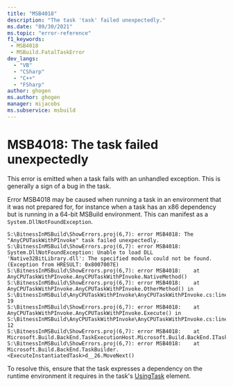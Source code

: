 ```yaml
---
title: "MSB4018"
description: "The task 'task' failed unexpectedly."
ms.date: "09/30/2021"
ms.topic: "error-reference"
f1_keywords:
 - MSB4018
 - MSBuild.FatalTaskError
dev_langs:
  - "VB"
  - "CSharp"
  - "C++"
  - "FSharp"
author: ghogen
ms.author: ghogen
manager: mijacobs
ms.subservice: msbuild
---
```

# MSB4018: The task failed unexpectedly

This error is emitted when a task fails with an unhandled exception. This is generally a sign of a bug in the task.

Error MSB4018 may be caused when running a task in an environment that it was not prepared for, for instance when a task has an x86 dependency but is running in a 64-bit MSBuild environment. This can manifest as a `System.DllNotFoundException`.

```text
S:\BitnessInMSBuild\ShowErrors.proj(6,7): error MSB4018: The "AnyCPUTaskWithPInvoke" task failed unexpectedly.
S:\BitnessInMSBuild\ShowErrors.proj(6,7): error MSB4018: System.DllNotFoundException: Unable to load DLL 'Native32BitLibrary.dll': The specified module could not be found. (Exception from HRESULT: 0x8007007E)
S:\BitnessInMSBuild\ShowErrors.proj(6,7): error MSB4018:    at AnyCPUTaskWithPInvoke.AnyCPUTaskWithPInvoke.NativeMethod()
S:\BitnessInMSBuild\ShowErrors.proj(6,7): error MSB4018:    at AnyCPUTaskWithPInvoke.AnyCPUTaskWithPInvoke.OtherMethod() in S:\BitnessInMSBuild\AnyCPUTaskWithPInvoke\AnyCPUTaskWithPInvoke.cs:line 19
S:\BitnessInMSBuild\ShowErrors.proj(6,7): error MSB4018:    at AnyCPUTaskWithPInvoke.AnyCPUTaskWithPInvoke.Execute() in S:\BitnessInMSBuild\AnyCPUTaskWithPInvoke\AnyCPUTaskWithPInvoke.cs:line 12
S:\BitnessInMSBuild\ShowErrors.proj(6,7): error MSB4018:    at Microsoft.Build.BackEnd.TaskExecutionHost.Microsoft.Build.BackEnd.ITaskExecutionHost.Execute()
S:\BitnessInMSBuild\ShowErrors.proj(6,7): error MSB4018:    at Microsoft.Build.BackEnd.TaskBuilder.<ExecuteInstantiatedTask>d__26.MoveNext()
```

To resolve this, ensure that the task expresses a dependency on the runtime environment it requires in the task's [UsingTask](../usingtask-element-msbuild.md) element.
